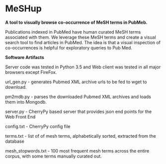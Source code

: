 # MeSHup
<b>A tool to visually browse co-occurrence of MeSH terms in PubMeb.</b>

Publications indexed in PubMed have human curated MeSH terms associated with them.
We leverage these MeSH terms and create a visual search tool to find articles in PubMed.
The idea is that a visual inspection of co-occurrences is helpful for exploratory queries to Pub Med.

<b>Software Artifacts</b>

Server code was tested in Python 3.5 and Web client was tested in all major browsers except FireFox.

url_gen.py - generates Pubmed XML archive urls to be fed to wget to download.

pm2mdb.py - parses the downloaded Pubmed XML archives and loads them into Mongodb.

server.py - CherryPy based server that provides json end points for the Web Front End

config.txt - CherryPy config file

terms.txt - list of of mesh terms, alphabetically sorted, extracted from the database

mesh_stopwords.txt - 100 most frequent mesh terms across the entire corpus, with some terms manually curated out.

